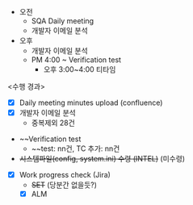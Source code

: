 - 오전
	- SQA Daily meeting
	- 개발자 이메일 분석
- 오후
	- 개발자 이메일 분석
	- PM 4:00 ~ Verification test
		- 오후 3:00~4:00 티타임

<수행 경과>
- [x] Daily meeting minutes upload (confluence)
- [x] 개발자 이메일 분석
	- 중복제외 28건
- ~~Verification test
	- ~~test: nn건, TC 추가: nn건
- ~~시스템파일(config, system.ini) 수령 (INTEL)~~ (미수령)
- [x] Work progress check (Jira)
	- ~~SET~~ (당분간 없을듯?)
	- [x] ALM